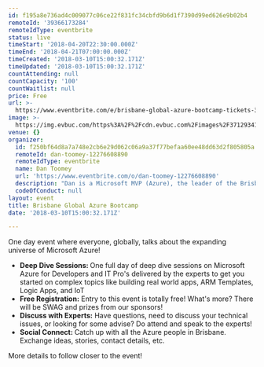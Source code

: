 ```yaml
---
id: f195a8e736ad4c009077c06ce22f831fc34cbfd9b6d1f7390d99ed626e9b02b4
remoteId: '39366173284'
remoteIdType: eventbrite
status: live
timeStart: '2018-04-20T22:30:00.000Z'
timeEnd: '2018-04-21T07:00:00.000Z'
timeCreated: '2018-03-10T15:00:32.171Z'
timeUpdated: '2018-03-10T15:00:32.171Z'
countAttending: null
countCapacity: '100'
countWaitlist: null
price: Free
url: >-
  https://www.eventbrite.com/e/brisbane-global-azure-bootcamp-tickets-39366173284?aff=ebapi
image: >-
  https://img.evbuc.com/https%3A%2F%2Fcdn.evbuc.com%2Fimages%2F37129341%2F120175570323%2F1%2Foriginal.jpg?s=ffb648a61eee12789350df2742a9903b
venue: {}
organizer:
  id: f250bf64d8a7a748e2cb6e29d062c06a9a37f77befaa60ee48dd63d2f805805a
  remoteId: dan-toomey-12276608890
  remoteIdType: eventbrite
  name: Dan Toomey
  url: 'https://www.eventbrite.com/o/dan-toomey-12276608890'
  description: "Dan is a Microsoft MVP (Azure), the leader of the Brisbane Azure User Group, and has been a key organiser of the Brisbane Global Azure Bootcamp for the last four years.\\r\\n\t\t\t\t\t\t\\r\\n\t\t\t\t\t\t\\r\\n\t\t\t\t\t\t\\r\\n\t\t\t\t\t\t\\r\\n"
  codeOfConduct: null
layout: event
title: Brisbane Global Azure Bootcamp
date: '2018-03-10T15:00:32.171Z'

---
```

<P>One day event where everyone, globally, talks about the expanding universe of Microsoft Azure!</P>
<UL>
<LI><STRONG>Deep Dive Sessions: </STRONG>One full day of deep dive sessions on Microsoft Azure for Developers and IT Pro's delivered by the experts to get you started on complex topics like building real world apps, ARM Templates, Logic Apps, and IoT</LI>
<LI><STRONG>Free Registration:</STRONG> Entry to this event is totally free! What's more? There will be SWAG and prizes from our sponsors!</LI>
<LI><STRONG>Discuss with Experts:</STRONG> Have questions, need to discuss your technical issues, or looking for some advise? Do attend and speak to the experts!</LI>
<LI><STRONG>Social Connect: </STRONG>Catch up with all the Azure people in Brisbane. Exchange ideas, stories, contact details, etc.</LI>
</UL>
<P>More details to follow closer to the event!</P>

